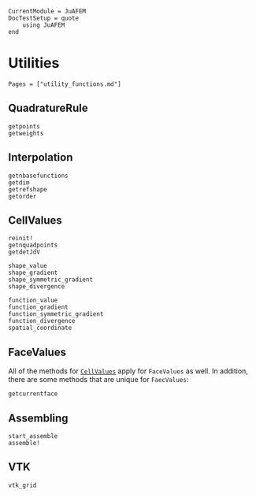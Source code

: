 ```@meta
CurrentModule = JuAFEM
DocTestSetup = quote
    using JuAFEM
end
```

# Utilities

```@index
Pages = ["utility_functions.md"]
```

## QuadratureRule

```@docs
getpoints
getweights
```

## Interpolation

```@docs
getnbasefunctions
getdim
getrefshape
getorder
```

## CellValues

```@docs
reinit!
getnquadpoints
getdetJdV

shape_value
shape_gradient
shape_symmetric_gradient
shape_divergence

function_value
function_gradient
function_symmetric_gradient
function_divergence
spatial_coordinate
```

## FaceValues

All of the methods for [`CellValues`](@ref) apply for `FaceValues` as well.
In addition, there are some methods that are unique for `FaecValues`:

```@docs
getcurrentface
```

## Assembling

```@docs
start_assemble
assemble!
```


## VTK

```@docs
vtk_grid
```
